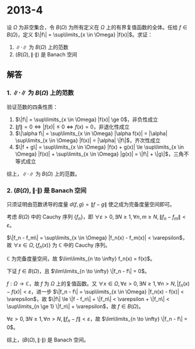 # 2013-4

设 $\Omega$ 为非空集合，令 $B(\Omega)$ 为所有定义在 $\Omega$ 上的有界复值函数的全体。任给 $f \in B(\Omega)$，定义 $\|f\| = \sup\limits_{x \in \Omega} |f(x)|$。求证：

1. $\|\cdot\|$ 为 $B(\Omega)$ 上的范数
2. $(B(\Omega), \|\cdot\|)$ 是 Banach 空间

## 解答

### 1. $\|\cdot\|$ 为 $B(\Omega)$ 上的范数

验证范数的四条性质：

1. $\|f\| = \sup\limits_{x \in \Omega} |f(x)| \ge 0$，非负性成立
2. $\|f\| = 0 \iff |f(x)| \le 0 \iff f(x) = 0$，非退化性成立
3. $\|\alpha f\| = \sup\limits_{x \in \Omega} |\alpha f(x)| = |\alpha| \sup\limits_{x \in \Omega} |f(x)| = |\alpha| \|f\|$，齐次性成立
4. $\|f + g\| = \sup\limits_{x \in \Omega} |f(x) + g(x)| \le \sup\limits_{x \in \Omega} |f(x)| + \sup\limits_{x \in \Omega} |g(x)| = \|f\| + \|g\|$，三角不等式成立

综上，$\|\cdot\|$ 为 $B(\Omega)$ 上的范数。

### 2. $(B(\Omega), \|\cdot\|)$ 是 Banach 空间

只须证明由范数诱导的度量 $d(f, g) = \|f - g\|$ 使之成为完备度量空间即可。

考虑 $B(\Omega)$ 中的 Cauchy 序列 $\{f_n\}$，即 $\forall \varepsilon > 0, \exists N \ge 1, \forall n, m \ge N, \|f_n - f_m\| < \varepsilon$。

$\|f_n - f_m\| = \sup\limits_{x \in \Omega} |f_n(x) - f_m(x)| < \varepsilon$，故 $\forall x \in \Omega, \{f_n(x)\}$ 为 $\mathbb{C}$ 中的 Cauchy 序列。

$\mathbb{C}$ 为完备度量空间，故 $\lim\limits_{n \to \infty} f_n(x) = f(x)$。

下证 $f \in B(\Omega)$，且 $\lim\limits_{n \to \infty} \|f_n - f\| = 0$。

$f: \Omega \to \mathbb{C}$，故 $f$ 为 $\Omega$ 上的复值函数。又 $\forall x \in \Omega, \forall \varepsilon > 0, \exists N \ge 1, \forall n > N, |f_n(x) - f(x)| < \varepsilon$，进一步 $\|f_n - f\| = \sup\limits_{x \in \Omega} |f_n(x) - f(x)| < \varepsilon$，故 $\|f\| \le \|f - f_n\| + \|f_n\| < \varepsilon + \|f_n\| < \sup\limits_{n \ge 1} \|f_n\| + \varepsilon$，故 $f \in B(\Omega)$。

$\forall \varepsilon > 0, \exists N \ge 1, \forall n > N, \|f_n - f\| < \varepsilon$，故 $\lim\limits_{n \to \infty} \|f_n - f\| = 0$。

综上，$(B(\Omega), \|\cdot\|)$ 是 Banach 空间。
